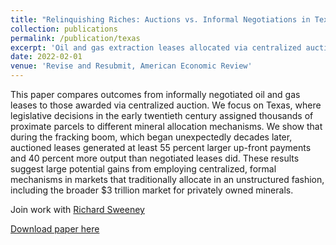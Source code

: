 ```yaml
---
title: "Relinquishing Riches: Auctions vs. Informal Negotiations in Texas Oil and Gas Leasing"
collection: publications
permalink: /publication/texas
excerpt: 'Oil and gas extraction leases allocated via centralized auctions pay the owners of such extraction rights 55% more and produce 40% more output than informally negotiated leases do. (with Richard Sweeney)'
date: 2022-02-01
venue: 'Revise and Resubmit, American Economic Review'
---
```

This paper compares outcomes from informally negotiated oil and gas leases to those awarded via centralized auction. We focus on Texas, where legislative decisions in the early twentieth century assigned thousands of proximate parcels to different mineral allocation mechanisms. We show that during the fracking boom, which began unexpectedly decades later, auctioned leases generated at least 55 percent larger up-front payments and 40 percent more output than negotiated leases did.  These results suggest large potential gains from employing centralized, formal mechanisms in markets that traditionally allocate in an unstructured fashion, including the broader \$3 trillion market for privately owned minerals.

Join work with [Richard Sweeney](http://www.richard-sweeney.com)

[Download paper here](http://tcovert.github.io/files/cs_texas.pdf)

